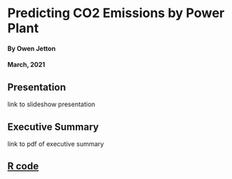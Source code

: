 # Predicting CO2 Emissions by Power Plant
#### By Owen Jetton
#### March, 2021

## Presentation

link to slideshow presentation


## Executive Summary

link to pdf of executive summary

## [R code](https://github.com/ojetton/ec424project/blob/master/project_markdown.md)

